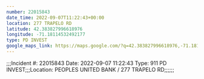 ```yaml
---
number: 22015843
date_time: 2022-09-07T11:22:43+00:00
location: 277 TRAPELO RD
latitude: 42.383827996618976
longitude: -71.18114532492177
type: PD INVEST
google_maps_link: https://maps.google.com/?q=42.383827996618976,-71.18114532492177
---
```


;;;Incident #: 22015843  Date: 2022-09-07 11:22:43   Type: 911 PD INVEST;;;Location: PEOPLES UNITED BANK / 277 TRAPELO RD;;;;;;
